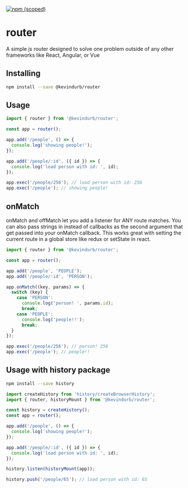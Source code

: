 [![npm (scoped)](https://img.shields.io/npm/v/@kevindurb/router.svg)](https://npmjs.com/package/@kevindurb/router)
# router
A simple js router designed to solve one problem outside of any other frameworks
like React, Angular, or Vue

## Installing
```bash
npm install --save @kevindurb/router
```

## Usage
```javascript
import { router } from '@kevindurb/router';

const app = router();

app.add('/people', () => {
  console.log('showing people!');
});

app.add('/people/:id', ({ id }) => {
  console.log('load person with id: ', id);
});

app.exec('/people/256'); // load person with id: 256
app.exec('/people'); // showing people!
```

## onMatch
onMatch and offMatch let you add a listener for ANY route matches. You can also
pass strings in instead of callbacks as the second argument that get passed into
your onMatch callback. This works great with setting the current route in a
global store like redux or setState in react.
```javascript
import { router } from '@kevindurb/router';

const app = router();

app.add('/people', 'PEOPLE');
app.add('/people/:id', 'PERSON');

app.onMatch((key, params) => {
  switch (key) {
    case 'PERSON':
      console.log('person! ', params.id);
      break;
    case 'PEOPLE':
      console.log('people!!');
      break;
  }
});

app.exec('/people/256'); // person! 256
app.exec('/people'); // people!!
```

## Usage with history package
```bash
npm install --save history
```

```javascript
import createHistory from 'history/createBrowserHistory';
import { router, historyMount } from '@kevindurb/router';

const history = createHistory();
const app = router();

app.add('/people', () => {
  console.log('showing people!');
});

app.add('/people/:id', ({ id }) => {
  console.log('load person with id: ', id);
});

history.listen(historyMount(app));

history.push('/people/65'); // load person with id: 65

```
